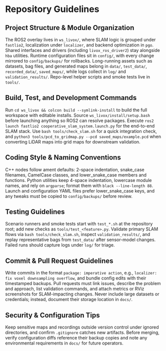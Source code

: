 # Repository Guidelines

## Project Structure & Module Organization
The ROS2 overlay lives in `ws_livox/`, where SLAM logic is grouped under `fastlio2`, localization under `localizer`, and backend optimization in `pgo`. Shared interfaces and drivers (including `livox_ros_driver2`) stay alongside `hba` utilities. Runtime configuration files sit in `config/`, with every change mirrored to `config/backups/` for rollbacks. Long-running assets such as datasets, bag files, and generated maps belong in `data/`, `test_data/`, `recorded_data/`, `saved_maps/`, while logs collect in `log/` and `validation_results/`. Repo-level helper scripts and smoke tests live in `tools/`.

## Build, Test, and Development Commands
Run `cd ws_livox && colcon build --symlink-install` to build the full workspace with editable installs. Source `ws_livox/install/setup.bash` before launching anything so ROS2 can resolve packages. Execute `ros2 launch fastlio2 cooperative_slam_system.launch.py` for the end-to-end SLAM stack. Use `bash tools/check_slam.sh` for a quick integration check, and `python3 tools/pcd_to_gridmap.py --pcd saved_maps/example.pcd` when converting LiDAR maps into grid maps for downstream validation.

## Coding Style & Naming Conventions
C++ nodes follow ament defaults: 2-space indentation, snake_case filenames, CamelCase classes, and lower_snake_case members and functions. Python utilities keep 4-space indentation, lowercase module names, and rely on `argparse`; format them with `black --line-length 88`. Launch and configuration YAML files prefer lower_snake_case keys, and any tweaks must be copied to `config/backups/` before review.

## Testing Guidelines
Scenario runners and smoke tests start with `test_*.sh` at the repository root; add new checks as `tools/test_<feature>.py`. Validate primary SLAM flows via `bash tools/check_slam.sh`, inspect `validation_results/`, and replay representative bags from `test_data/` after sensor-model changes. Failed runs should capture logs under `log/` for triage.

## Commit & Pull Request Guidelines
Write commits in the format `package: imperative action`, e.g., `localizer: fix voxel downsampling overflow`, and bundle config edits with their timestamped backups. Pull requests must link issues, describe the problem and approach, list validation commands, and attach metrics or RViz screenshots for SLAM-impacting changes. Never include large datasets or credentials; instead, document their storage location in `docs/`.

## Security & Configuration Tips
Keep sensitive maps and recordings outside version control under ignored directories, and confirm `.gitignore` catches new artifacts. Before merging, verify configuration diffs reference their backup copies and note any environmental requirements in `docs/` for future operators.
